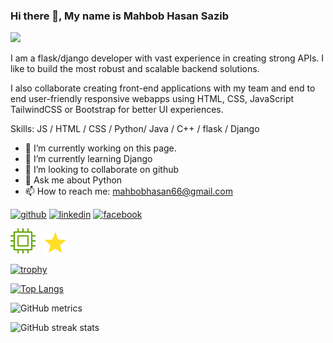 ### Hi there 👋, My name is Mahbob Hasan Sazib
![](https://scontent.fdac5-1.fna.fbcdn.net/v/t39.30808-6/463380069_1066473588207920_4203025156241003499_n.jpg?_nc_cat=110&ccb=1-7&_nc_sid=cc71e4&_nc_eui2=AeEto84zn-fQ4XAiFNLFW5tpCoFyrruyWucKgXKuu7Ja54ku_lc8LXHxHkuhug9tJLOucWkrKzxTg4I3K5CzYLJg&_nc_ohc=k1kCC83uO84Q7kNvgHMsjdw&_nc_zt=23&_nc_ht=scontent.fdac5-1.fna&_nc_gid=AXvESJntmbIoi335vQKpOb_&oh=00_AYDOWrAFAJFYGW2wOMLkAu5Xwn-RmMWPI6EAlV1fxoIKVg&oe=671446E4)

I am a flask/django developer with vast experience in creating strong APIs. I like to build the most robust and scalable backend solutions.

I also collaborate creating front-end applications with my team and end to end user-friendly responsive webapps using HTML, CSS, JavaScript TailwindCSS or Bootstrap for better UI experiences.

Skills: JS / HTML / CSS / Python/ Java / C++ / flask / Django

- 🔭 I’m currently working on this page. 
- 🌱 I’m currently learning Django 
- 👯 I’m looking to collaborate on github 
- 💬 Ask me about Python  
- 📫 How to reach me: mahbobhasan66@gmail.com 


[<img src='https://cdn.jsdelivr.net/npm/simple-icons@3.0.1/icons/github.svg' alt='github' height='40'>](https://github.com/mahbobhasan)  [<img src='https://cdn.jsdelivr.net/npm/simple-icons@3.0.1/icons/linkedin.svg' alt='linkedin' height='40'>](https://www.linkedin.com/in//mahbob-hasan-sazib-329318268//)  [<img src='https://cdn.jsdelivr.net/npm/simple-icons@3.0.1/icons/facebook.svg' alt='facebook' height='40'>](https://www.facebook.com//profile.php?id=100045358652428)  

<a href='https://docs.github.com/en/developers'><img src='https://raw.githubusercontent.com/acervenky/animated-github-badges/master/assets/devbadge.gif' width='40' height='40'></a> <a href='https://stars.github.com/'><img src='https://raw.githubusercontent.com/acervenky/animated-github-badges/master/assets/starbadge.gif' width='35' height='35'></a> 

[![trophy](https://github-profile-trophy.vercel.app/?username=mahbobhasan)](https://github.com/ryo-ma/github-profile-trophy)

[![Top Langs](https://github-readme-stats.vercel.app/api/top-langs/?username=mahbobhasan)](https://github.com/anuraghazra/github-readme-stats)

![GitHub metrics](https://metrics.lecoq.io/mahbobhasan)  

![GitHub streak stats](https://streak-stats.demolab.com/?user=mahbobhasan)  

